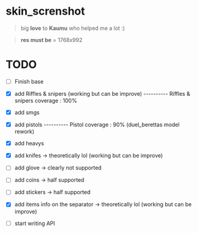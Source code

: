 # skin_screnshot

> big **love** to **Kaumu** who helped me a lot :)


> **res must be** = 1768x992

# TODO

 - [ ] Finish base
 - [x] add Riffles & snipers (working but can be improve)
 ---------- Riffles & snipers coverage : 100%
 - [x] add smgs
 - [x] add pistols
 ---------- Pistol coverage : 90% (duel_berettas model rework)
 - [x] add heavys
 - [x] add knifes -> theoretically lol (working but can be improve)
 - [ ] add glove -> clearly not supported
 - [ ] add coins -> half supported
 - [ ] add stickers -> half supported
 - [x] add items info on the separator -> theoretically lol (working but can be improve)
 - [ ] start writing API
 
